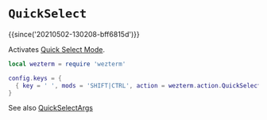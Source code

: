 # `QuickSelect`

{{since('20210502-130208-bff6815d')}}

Activates [Quick Select Mode](../../../quickselect.md).

```lua
local wezterm = require 'wezterm'

config.keys = {
  { key = ' ', mods = 'SHIFT|CTRL', action = wezterm.action.QuickSelect },
}
```

See also [QuickSelectArgs](QuickSelectArgs.md)
